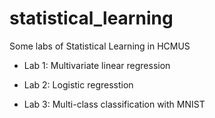 # statistical_learning
Some labs of Statistical Learning in HCMUS

- Lab 1: Multivariate linear regression

- Lab 2: Logistic regresstion

- Lab 3: Multi-class classification with MNIST
